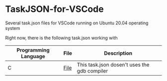 # TaskJSON-for-VSCode
Several task.json files for VSCode running on Ubuntu 20.04 operating system

Right now, there is the following task.json working with

| Programming Language | File                                                                                | Description                           
| -------------------- | ----------------------------------------------------------------------------------- | ---------------------------------------|                                  
| C                    |  [File](https://github.com/oviwanazul124/TaskJSON-for-VSCode/blob/main/C/tasks.json)| This task.json dosen't uses the gdb compiler |
